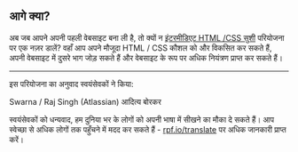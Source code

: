 ## आगे क्या?

अब जब आपने अपनी पहली वेबसाइट बना ली है, तो क्यों न [इंटरमीडिएट HTML /CSS सुशी](https://projects.raspberrypi.org/hi-IN/projects/cd-intermediate-html-css-sushi/) परियोजना पर एक नज़र डालें? वहाँ आप अपने मौजूदा HTML / CSS कौशल को और विकसित कर सकते हैं, अपनी वेबसाइट में दुसरे भाग जोड़ सकते हैं और वेबसाइट के रूप पर अधिक नियंत्रण प्राप्त कर सकते हैं।

***

इस परियोजना का अनुवाद स्वयंसेवकों ने किया:

Swarna / Raj Singh (Atlassian)
आदित्य बोरकर

स्वयंसेवकों को धन्यवाद, हम दुनिया भर के लोगों को अपनी भाषा में सीखने का मौका दे सकते हैं। आप स्वेच्छा से अधिक लोगों तक पहुँचने में मदद कर सकते हैं - [rpf.io/translate](https://rpf.io/translate) पर अधिक जानकारी प्राप्त करें।